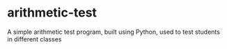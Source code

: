# arithmetic-test
A simple arithmetic test program, built using Python, used to test students in different classes
